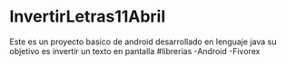 # InvertirLetras11Abril
Este es un proyecto basico de android desarrollado en lenguaje java 
su objetivo es invertir un texto en pantalla
#librerias
-Android
-Fivorex
